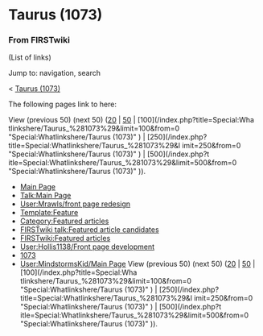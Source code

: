 # Taurus (1073)

### From FIRSTwiki

(List of links)

Jump to: navigation, search

&lt; [Taurus (1073)](/index.php?title=Taurus_%281073%29&redirect=no "Taurus
\(1073\)" )  

The following pages link to here:

View (previous 50) (next 50)
([20](/index.php?title=Special:Whatlinkshere/Taurus_%281073%29&limit=20&from=0
"Special:Whatlinkshere/Taurus \(1073\)" ) |
[50](/index.php?title=Special:Whatlinkshere/Taurus_%281073%29&limit=50&from=0
"Special:Whatlinkshere/Taurus \(1073\)" ) | [100](/index.php?title=Special:Wha
tlinkshere/Taurus_%281073%29&limit=100&from=0 "Special:Whatlinkshere/Taurus
\(1073\)" ) | [250](/index.php?title=Special:Whatlinkshere/Taurus_%281073%29&l
imit=250&from=0 "Special:Whatlinkshere/Taurus \(1073\)" ) | [500](/index.php?t
itle=Special:Whatlinkshere/Taurus_%281073%29&limit=500&from=0
"Special:Whatlinkshere/Taurus \(1073\)" )).

  * [Main Page](/index.php/Main_Page "Main Page" )
  * [Talk:Main Page](/index.php/Talk:Main_Page "Talk:Main Page" )
  * [User:Mrawls/front page redesign](/index.php/User:Mrawls/front_page_redesign "User:Mrawls/front page redesign" )
  * [Template:Feature](/index.php/Template:Feature "Template:Feature" )
  * [Category:Featured articles](/index.php/Category:Featured_articles "Category:Featured articles" )
  * [FIRSTwiki talk:Featured article candidates](/index.php/FIRSTwiki_talk:Featured_article_candidates "FIRSTwiki talk:Featured article candidates" )
  * [FIRSTwiki:Featured articles](/index.php/FIRSTwiki:Featured_articles "FIRSTwiki:Featured articles" )
  * [User:Hollis1138/Front page development](/index.php/User:Hollis1138/Front_page_development "User:Hollis1138/Front page development" )
  * [1073](/index.php/1073 "1073" )
  * [User:MindstormsKid/Main Page](/index.php/User:MindstormsKid/Main_Page "User:MindstormsKid/Main Page" )
View (previous 50) (next 50)
([20](/index.php?title=Special:Whatlinkshere/Taurus_%281073%29&limit=20&from=0
"Special:Whatlinkshere/Taurus \(1073\)" ) |
[50](/index.php?title=Special:Whatlinkshere/Taurus_%281073%29&limit=50&from=0
"Special:Whatlinkshere/Taurus \(1073\)" ) | [100](/index.php?title=Special:Wha
tlinkshere/Taurus_%281073%29&limit=100&from=0 "Special:Whatlinkshere/Taurus
\(1073\)" ) | [250](/index.php?title=Special:Whatlinkshere/Taurus_%281073%29&l
imit=250&from=0 "Special:Whatlinkshere/Taurus \(1073\)" ) | [500](/index.php?t
itle=Special:Whatlinkshere/Taurus_%281073%29&limit=500&from=0
"Special:Whatlinkshere/Taurus \(1073\)" )).

